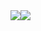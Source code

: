 

<div style="display: flex;">
    <img src="https://github-readme-stats.vercel.app/api?username=Manato-K&show_icons=true&theme=gruvbox&count_private=true""/>
    <img src="https://github-readme-stats.vercel.app/api/top-langs/?username=Manato-K&theme=transparent"/>
</div>
